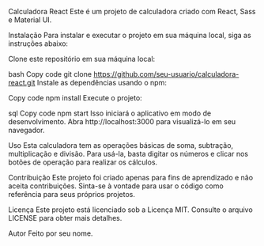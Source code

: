 Calculadora React
Este é um projeto de calculadora criado com React, Sass e Material UI.

Instalação
Para instalar e executar o projeto em sua máquina local, siga as instruções abaixo:

Clone este repositório em sua máquina local:

bash
Copy code
git clone https://github.com/seu-usuario/calculadora-react.git
Instale as dependências usando o npm:

Copy code
npm install
Execute o projeto:

sql
Copy code
npm start
Isso iniciará o aplicativo em modo de desenvolvimento. Abra http://localhost:3000 para visualizá-lo em seu navegador.

Uso
Esta calculadora tem as operações básicas de soma, subtração, multiplicação e divisão. Para usá-la, basta digitar os números e clicar nos botões de operação para realizar os cálculos.

Contribuição
Este projeto foi criado apenas para fins de aprendizado e não aceita contribuições. Sinta-se à vontade para usar o código como referência para seus próprios projetos.

Licença
Este projeto está licenciado sob a Licença MIT. Consulte o arquivo LICENSE para obter mais detalhes.

Autor
Feito por seu nome.
